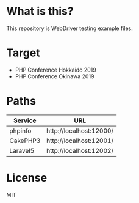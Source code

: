 # What is this?
This repository is WebDriver testing example files.

# Target
- PHP Conference Hokkaido 2019
- PHP Conference Okinawa 2019

# Paths

| Service | URL |
| ------- | ------- |
| phpinfo | http://localhost:12000/ |
| CakePHP3 | http://localhost:12001/ |
| Laravel5 | http://localhost:12002/ |

# License
MIT
